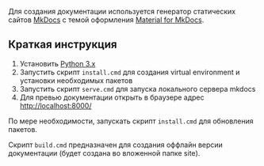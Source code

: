 
Для создания документации используется генератор статических сайтов [MkDocs](https://www.mkdocs.org/) с темой оформления [Material for MkDocs](https://squidfunk.github.io/mkdocs-material/getting-started/).

## Краткая инструкция

1. Установить [Python 3.x](https://www.python.org/downloads/)
2. Запустить скрипт `install.cmd` для создания virtual environment и установки необходимых пакетов
3. Запустить скрипт `serve.cmd` для запуска локального сервера mkdocs
4. Для превью документации открыть в браузере адрес [http://localhost:8000/](http://localhost:8000)

По мере необходимости, запускать скрипт `install.cmd` для обновления пакетов.

Скрипт `build.cmd` предназначен для создания оффлайн версии документации (будет создана во вложенной папке site).